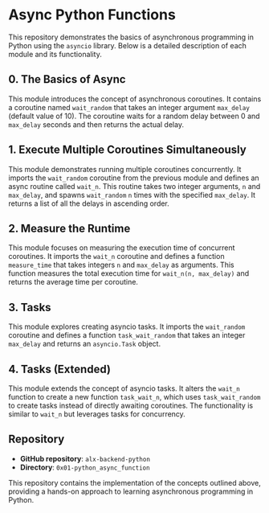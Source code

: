 # Async Python Functions

This repository demonstrates the basics of asynchronous programming in Python using the `asyncio` library. Below is a detailed description of each module and its functionality.

## 0. The Basics of Async

This module introduces the concept of asynchronous coroutines. It contains a coroutine named `wait_random` that takes an integer argument `max_delay` (default value of 10). The coroutine waits for a random delay between 0 and `max_delay` seconds and then returns the actual delay.

## 1. Execute Multiple Coroutines Simultaneously

This module demonstrates running multiple coroutines concurrently. It imports the `wait_random` coroutine from the previous module and defines an async routine called `wait_n`. This routine takes two integer arguments, `n` and `max_delay`, and spawns `wait_random` `n` times with the specified `max_delay`. It returns a list of all the delays in ascending order.

## 2. Measure the Runtime

This module focuses on measuring the execution time of concurrent coroutines. It imports the `wait_n` coroutine and defines a function `measure_time` that takes integers `n` and `max_delay` as arguments. This function measures the total execution time for `wait_n(n, max_delay)` and returns the average time per coroutine.

## 3. Tasks

This module explores creating asyncio tasks. It imports the `wait_random` coroutine and defines a function `task_wait_random` that takes an integer `max_delay` and returns an `asyncio.Task` object.

## 4. Tasks (Extended)

This module extends the concept of asyncio tasks. It alters the `wait_n` function to create a new function `task_wait_n`, which uses `task_wait_random` to create tasks instead of directly awaiting coroutines. The functionality is similar to `wait_n` but leverages tasks for concurrency.

## Repository

- **GitHub repository**: `alx-backend-python`
- **Directory**: `0x01-python_async_function`

This repository contains the implementation of the concepts outlined above, providing a hands-on approach to learning asynchronous programming in Python.


